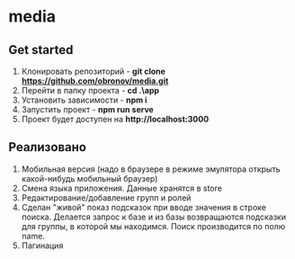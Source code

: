 # media

## Get started
1. Клонировать репозиторий - **git clone https://github.com/obronov/media.git**
2. Перейти в папку проекта - **cd .\app**
3. Установить зависимости - **npm i**
4. Запустить проект - **npm run serve**
5. Проект будет доступен на **http://localhost:3000**


## Реализовано 

1. Мобильная версия (надо в браузере в режиме эмулятора открыть какой-нибудь мобильный браузер)
2. Смена языка приложения. Данные хранятся в store
3. Редактирование/добавление групп и ролей
4. Сделан "живой" показ подсказок при вводе значения в строке поиска. Делается запрос к базе и из базы возвращаются подсказки для группы, в которой мы находимся. Поиск производится по полю name.
5. Пагинация






